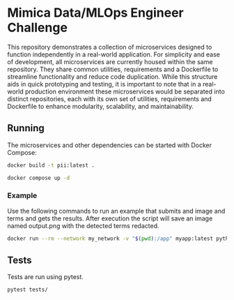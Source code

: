 # Mimica Data/MLOps Engineer Challenge

This repository demonstrates a collection of microservices designed to function independently
in a real-world application. For simplicity and ease of development, all microservices
are currently housed within the same repository. They share common utilities, requirements
and a Dockerfile to streamline functionality and reduce code duplication.
While this structure aids in quick prototyping and testing, it is important to note that
in a real-world production environment these microservices would be separated into
distinct repositories, each with its own set of utilities, requirements and Dockerfile to
enhance modularity, scalability, and maintainability.

## Running

The microservices and other dependencies can be started with Docker Compose:

```bash
docker build -t pii:latest .

docker compose up -d
```

### Example

Use the following commands to run an example that submits and image and terms and gets the results.
After execution the script will save an image named output.png with the detected terms
redacted.

```bash
docker run --rm --network my_network -v "$(pwd):/app" myapp:latest python -m scripts.example

```
## Tests

Tests are run using pytest.

```bash
pytest tests/
```
